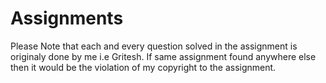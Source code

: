 # Assignments
Please Note that each and every question solved in the assignment is originaly done by me i.e Gritesh.
If same assignment found anywhere else then it would be the violation of my copyright to the assignment.
